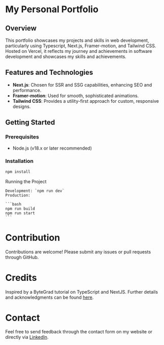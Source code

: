 # My Personal Portfolio

## Overview

This portfolio showcases my projects and skills in web development, particularly using Typescript, Next.js, Framer-motion, and Tailwind CSS. Hosted on Vercel, it reflects my journey and achievements in software development and showcases my skills and achievements.

## Features and Technologies

-   **Next.js**: Chosen for SSR and SSG capabilities, enhancing SEO and performance.
-   **Framer-motion**: Used for smooth, sophisticated animations.
-   **Tailwind CSS**: Provides a utility-first approach for custom, responsive designs.

## Getting Started

### Prerequisites

-   Node.js (v18.x or later recommended)

### Installation

```bash
npm install
```

Running the Project

    Development: `npm run dev`
    Production:

    ```bash
    npm run build
    npm run start
    ```

# Contribution

Contributions are welcome! Please submit any issues or pull requests through GitHub.

# Credits

Inspired by a ByteGrad tutorial on TypeScript and NextJS. Further details and acknowledgments can be found [here](https://youtu.be/sUKptmUVIBM?si=ygmF29AB9rJ99pOW).

# Contact

Feel free to send feedback through the contact form on my website or directly via [LinkedIn](https://www.linkedin.com/in/adithya-rajendran/).
